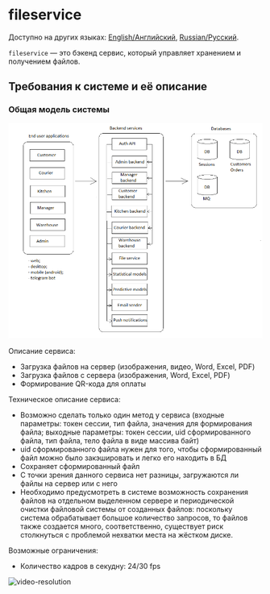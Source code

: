 # fileservice

Доступно на других языках: [English/Английский](fileservice.md), [Russian/Русский](fileservice.ru.md). 

`fileservice` — это бэкенд сервис, который управляет хранением и получением файлов.

## Требования к системе и её описание 

### Общая модель системы 

![system_overall](../img/system_overall.png)

Описание сервиса: 
- Загрузка файлов на сервер (изображения, видео, Word, Excel, PDF)
- Загрузка файлов с сервера (изображения, Word, Excel, PDF)
- Формирование QR-кода для оплаты

Техническое описание сервиса: 
- Возможно сделать только один метод у сервиса (входные параметры: токен сессии, тип файла, значения для формирования файла; выходные параметры: токен сессии, uid сформированного файла, тип файла, тело файла в виде массива байт)
- uid сформированного файла нужен для того, чтобы сформированный файл можно было закэшировать и легко его находить в БД 
- Сохраняет сформированный файл
- С точки зрения данного сервиса нет разницы, загружаются ли файлы на сервер или с него
- Необходимо предусмотреть в системе возможность сохранения файлов на отдельном выделенном сервере и периодической очистки файловой системы от созданных файлов: поскольку система обрабатывает большое количество запросов, то файлов также создается много, соответственно, существует риск столкнуться с проблемой нехватки места на жёстком диске.

Возможные ограничения: 
- Количество кадров в секудну: 24/30 fps

![video-resolution](https://zidivo.com/wp-content/uploads/2020/09/video-resolution.png)
